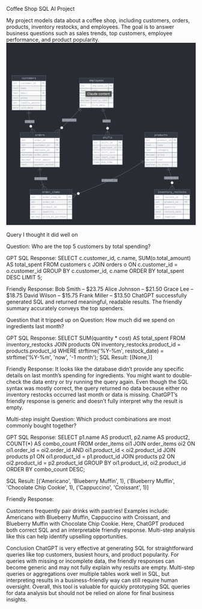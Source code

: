 Coffee Shop SQL AI Project


My project models data about a coffee shop, including customers, orders, products, inventory restocks, and employees. The goal is to answer business questions such as sales trends, top customers, employee performance, and product popularity.
<img src="db_schema.png">


Query I thought it did well on

Question: Who are the top 5 customers by total spending?

GPT SQL Response:
SELECT c.customer_id, c.name, SUM(o.total_amount) AS total_spent
FROM customers c
JOIN orders o ON c.customer_id = o.customer_id
GROUP BY c.customer_id, c.name
ORDER BY total_spent DESC
LIMIT 5;

Friendly Response:
Bob Smith – $23.75
Alice Johnson – $21.50
Grace Lee – $18.75
David Wilson – $15.75
Frank Miller – $13.50
ChatGPT successfully generated SQL and returned meaningful, readable results. The friendly summary accurately conveys the top spenders.

Question that it tripped up on
Question: How much did we spend on ingredients last month?

GPT SQL Response:
SELECT SUM(quantity * cost) AS total_spent
FROM inventory_restocks
JOIN products ON inventory_restocks.product_id = products.product_id
WHERE strftime('%Y-%m', restock_date) = strftime('%Y-%m', 'now', '-1 month');
SQL Result: [(None,)]

Friendly Response:
It looks like the database didn’t provide any specific details on last month’s spending for ingredients. You might want to double-check the data entry or try running the query again.
Even though the SQL syntax was mostly correct, the query returned no data because either no inventory restocks occurred last month or data is missing. ChatGPT’s friendly response is generic and doesn’t fully interpret why the result is empty.

Multi-step insight
Question: Which product combinations are most commonly bought together?

GPT SQL Response:
SELECT p1.name AS product1, p2.name AS product2, COUNT(*) AS combo_count
FROM order_items oi1
JOIN order_items oi2 ON oi1.order_id = oi2.order_id AND oi1.product_id < oi2.product_id
JOIN products p1 ON oi1.product_id = p1.product_id
JOIN products p2 ON oi2.product_id = p2.product_id
GROUP BY oi1.product_id, oi2.product_id
ORDER BY combo_count DESC;

SQL Result:
[('Americano', 'Blueberry Muffin', 1), 
 ('Blueberry Muffin', 'Chocolate Chip Cookie', 1), 
 ('Cappuccino', 'Croissant', 1)]

Friendly Response:

Customers frequently pair drinks with pastries! Examples include: Americano with Blueberry Muffin, Cappuccino with Croissant, and Blueberry Muffin with Chocolate Chip Cookie.
Here, ChatGPT produced both correct SQL and an interpretable friendly response. Multi-step analysis like this can help identify upselling opportunities.

Conclusion
ChatGPT is very effective at generating SQL for straightforward queries like top customers, busiest hours, and product popularity.
For queries with missing or incomplete data, the friendly responses can become generic and may not fully explain why results are empty.
Multi-step queries or aggregations over multiple tables work well in SQL, but interpreting results in a business-friendly way can still require human oversight.
Overall, this tool is valuable for quickly prototyping SQL queries for data analysis but should not be relied on alone for final business insights.

